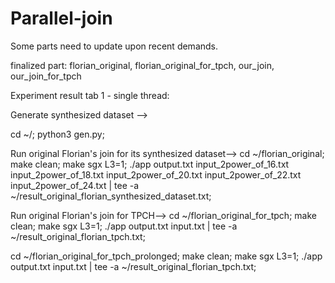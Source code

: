 # Parallel-join

Some parts need to update upon recent demands.

finalized part: florian_original, florian_original_for_tpch, our_join, our_join_for_tpch

Experiment result tab 1 - single thread:

Generate synthesized dataset -->

cd ~/;
python3 gen.py;

Run original Florian's join for its synthesized dataset-->
cd ~/florian_original;
make clean; make sgx L3=1;
./app output.txt input_2power_of_16.txt input_2power_of_18.txt input_2power_of_20.txt input_2power_of_22.txt input_2power_of_24.txt | tee -a ~/result_original_florian_synthesized_dataset.txt;

Run original Florian's join for TPCH-->
cd ~/florian_original_for_tpch;
make clean; make sgx L3=1;
./app output.txt input.txt | tee -a ~/result_original_florian_tpch.txt;

cd ~/florian_original_for_tpch_prolonged;
make clean; make sgx L3=1;
./app output.txt input.txt | tee -a ~/result_original_florian_tpch.txt;
